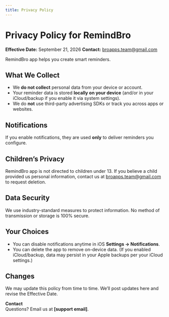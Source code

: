 ```yaml
---
title: Privacy Policy
---
```


# Privacy Policy for RemindBro
**Effective Date:** September 21, 2026
**Contact:** broapps.team@gmail.com

RemindBro app helps you create smart reminders.

## What We Collect
- We **do not collect** personal data from your device or account.
- Your reminder data is stored **locally on your device** (and/or in your iCloud/backup if you enable it via system settings).
- We do **not** use third-party advertising SDKs or track you across apps or websites.

## Notifications
If you enable notifications, they are used **only** to deliver reminders you configure.

## Children’s Privacy
RemindBro app is not directed to children under 13. If you believe a child provided us personal information, contact us at broapps.team@gmail.com to request deletion.

## Data Security
We use industry-standard measures to protect information. No method of transmission or storage is 100% secure.

## Your Choices
- You can disable notifications anytime in iOS **Settings → Notifications**.  
- You can delete the app to remove on-device data. (If you enabled iCloud/backup, data may persist in your Apple backups per your iCloud settings.)

## Changes
We may update this policy from time to time. We’ll post updates here and revise the Effective Date.

**Contact**  
Questions? Email us at **[support email]**.

